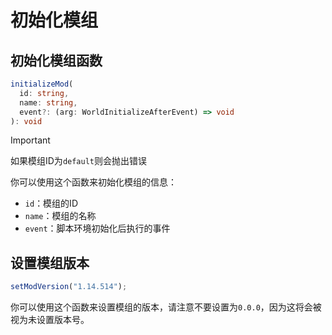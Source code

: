 # 初始化模组
## 初始化模组函数
~~~ts
initializeMod(
  id: string,
  name: string,
  event?: (arg: WorldInitializeAfterEvent) => void
): void
~~~

> [!IMPORTANT]
> 如果模组ID为`default`则会抛出错误

你可以使用这个函数来初始化模组的信息：

- `id`：模组的ID
- `name`：模组的名称
- `event`：脚本环境初始化后执行的事件

## 设置模组版本
~~~ts
setModVersion("1.14.514");
~~~

你可以使用这个函数来设置模组的版本，请注意不要设置为`0.0.0`，因为这将会被视为未设置版本号。
